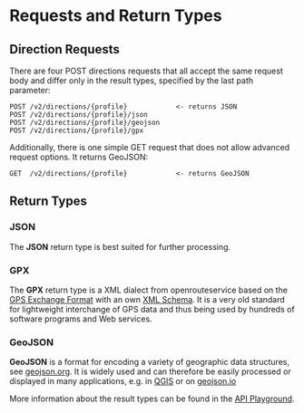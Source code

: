 # Requests and Return Types

## Direction Requests

There are four POST directions requests that all accept the same request body and differ only in the result types, specified by the last path parameter:

    POST /v2/directions/{profile}            <- returns JSON
    POST /v2/directions/{profile}/json
    POST /v2/directions/{profile}/geojson
    POST /v2/directions/{profile}/gpx

Additionally, there is one simple GET request that does not allow advanced request options. It returns GeoJSON:

    GET  /v2/directions/{profile}            <- returns GeoJSON


## Return Types

### JSON 

The **JSON** return type is best suited for further processing.

### GPX

The **GPX** return type is a XML dialect from openrouteservice based on the [GPS Exchange Format](https://www.topografix.com/gpx.asp) with an own [XML Schema](https://raw.githubusercontent.com/GIScience/openrouteservice-schema/main/gpx/v2/ors-gpx.xsd).
It is a very old standard for lightweight interchange of GPS data and thus being used by hundreds of software programs and Web services.

### GeoJSON

**GeoJSON** is a format for encoding a variety of geographic data structures, see [geojson.org](https://geojson.org).
It is widely used and can therefore be easily processed or displayed in many applications, e.g. in [QGIS](https://qgis.org/) or on [geojson.io](http://geojson.io/)

More information about the result types can be found in the [API Playground](https://openrouteservice.org/dev/#/api-docs/directions_service).
